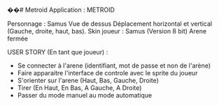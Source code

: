 ��#   M e t r o i d 
 
 
Application : METROID

Personnage : Samus
Vue de dessus
Déplacement horizontal et vertical (Gauche, droite, haut, bas).
Skin joueur : Samus (Version 8 bit)
Arene fermée


USER STORY (En tant que joueur) :
- Se connecter à l'arene (identifiant, mot de passe et non de l'arène)
- Faire apparaitre l'interface de controle avec le sprite du joueur
- S'orienter sur l'arene (Haut, Bas, Gauche, Droite)
- Tirer (En Haut, En Bas, A Gauche, A Droite)
- Passer du mode manuel au mode automatique 
